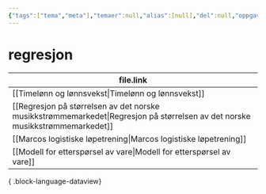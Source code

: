 ```yaml
---
{"tags":["tema","meta"],"temaer":null,"alias":[null],"del":null,"oppgave":null,"fag":null,"eksamen":null,"dg-publish":true,"title":"regresjon","date":"2023-06-01","modified":"2023-06-01","permalink":"/temaer/regresjon/","dgPassFrontmatter":true}
---
```



# regresjon
| file.link                                                                                                                       |
| ------------------------------------------------------------------------------------------------------------------------------- |
| [[Timelønn og lønnsvekst\|Timelønn og lønnsvekst]]                                                                           |
| [[Regresjon på størrelsen av det norske musikkstrømmemarkedet\|Regresjon på størrelsen av det norske musikkstrømmemarkedet]] |
| [[Marcos logistiske løpetrening\|Marcos logistiske løpetrening]]                                                             |
| [[Modell for etterspørsel av vare\|Modell for etterspørsel av vare]]                                                         |

{ .block-language-dataview}

